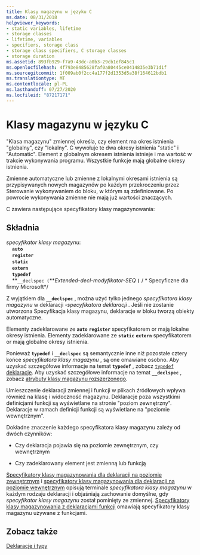 ```yaml
---
title: Klasy magazynu w języku C
ms.date: 08/31/2018
helpviewer_keywords:
- static variables, lifetime
- storage classes
- lifetime, variables
- specifiers, storage class
- storage class specifiers, C storage classes
- storage duration
ms.assetid: 893fb929-f7a9-43dc-a0b3-29cb1ef845c1
ms.openlocfilehash: 4f793e8485628faf0a80445ce0414835e3b71d1f
ms.sourcegitcommit: 1f009ab0f2cc4a177f2d1353d5a38f164612bdb1
ms.translationtype: MT
ms.contentlocale: pl-PL
ms.lasthandoff: 07/27/2020
ms.locfileid: "87217171"
---
```

# <a name="c-storage-classes"></a>Klasy magazynu w języku C

"Klasa magazynu" zmiennej określa, czy element ma okres istnienia "globalny", czy "lokalny". C wywołuje te dwa okresy istnienia "static" i "Automatic". Element z globalnym okresem istnienia istnieje i ma wartość w trakcie wykonywania programu. Wszystkie funkcje mają globalne okresy istnienia.

Zmienne automatyczne lub zmienne z lokalnymi okresami istnienia są przypisywanych nowych magazynów po każdym przekroczeniu przez Sterowanie wykonywaniem do bloku, w którym są zdefiniowane. Po powrocie wykonywania zmienne nie mają już wartości znaczących.

C zawiera następujące specyfikatory klasy magazynowania:

## <a name="syntax"></a>Składnia

*specyfikator klasy magazynu*:<br/>
&nbsp;&nbsp;&nbsp;&nbsp;**`auto`**<br/>
&nbsp;&nbsp;&nbsp;&nbsp;**`register`**<br/>
&nbsp;&nbsp;&nbsp;&nbsp;**`static`**<br/>
&nbsp;&nbsp;&nbsp;&nbsp;**`extern`**<br/>
&nbsp;&nbsp;&nbsp;&nbsp;**`typedef`**<br/>
&nbsp;&nbsp;&nbsp;&nbsp;**`__declspec (`***Extended-decl-modyfikator-SEQ* **`)`**  / \* Specyficzne dla firmy Microsoft\*/

Z wyjątkiem dla **`__declspec`** , można użyć tylko jednego *specyfikatora klasy magazynu* w deklaracji *-specyfikatora deklaracji* . Jeśli nie zostanie utworzona Specyfikacja klasy magazynu, deklaracje w bloku tworzą obiekty automatyczne.

Elementy zadeklarowane ze **`auto`** **`register`** specyfikatorem or mają lokalne okresy istnienia. Elementy zadeklarowane ze **`static`** **`extern`** specyfikatorem or mają globalne okresy istnienia.

Ponieważ **`typedef`** i **`__declspec`** są semantycznie inne niż pozostałe cztery końce *specyfikatora klasy magazynu* , są one omawiane osobno. Aby uzyskać szczegółowe informacje na temat **`typedef`** , zobacz [ `typedef` deklaracje](../c-language/typedef-declarations.md). Aby uzyskać szczegółowe informacje na temat **`__declspec`** , zobacz [atrybuty klasy magazynu rozszerzonego](../c-language/c-extended-storage-class-attributes.md).

Umieszczenie deklaracji zmiennej i funkcji w plikach źródłowych wpływa również na klasę i widoczność magazynu. Deklaracje poza wszystkimi definicjami funkcji są wyświetlane na stronie "poziom zewnętrzny". Deklaracje w ramach definicji funkcji są wyświetlane na "poziomie wewnętrznym".

Dokładne znaczenie każdego specyfikatora klasy magazynu zależy od dwóch czynników:

- Czy deklaracja pojawia się na poziomie zewnętrznym, czy wewnętrznym

- Czy zadeklarowany element jest zmienną lub funkcją

[Specyfikatory klasy magazynowania dla deklaracji na poziomie zewnętrznym](../c-language/storage-class-specifiers-for-external-level-declarations.md) i [specyfikatory klasy magazynowania dla deklaracji na poziomie wewnętrznym](../c-language/storage-class-specifiers-for-internal-level-declarations.md) opisują terminale *specyfikatora klasy magazynu* w każdym rodzaju deklaracji i objaśniają zachowanie domyślne, gdy *specyfikator klasy magazynu* został pominięty ze zmiennej. [Specyfikatory klasy magazynowania z deklaracjami funkcji](../c-language/storage-class-specifiers-with-function-declarations.md) omawiają specyfikatory klasy magazynu używane z funkcjami.

## <a name="see-also"></a>Zobacz także

[Deklaracje i typy](../c-language/declarations-and-types.md)
